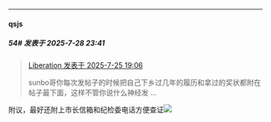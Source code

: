 ﻿
*****

####  qsjs  
##### 54#       发表于 2025-7-28 23:41

<blockquote><a href="httphttps://stage1st.com/2b/forum.php?mod=redirect&amp;goto=findpost&amp;pid=68158504&amp;ptid=2257362" target="_blank">Liberation 发表于 2025-7-25 19:06</a>

sunbo哥你每次发帖子的时候把自己下乡过几年的履历和拿过的奖状都附在帖子最下面，这样不管你说什么神经发 ...</blockquote>
附议，最好还附上市长信箱和纪检委电话方便查证<img src="https://static.stage1st.com/image/smiley/face2017/057.png" referrerpolicy="no-referrer">

